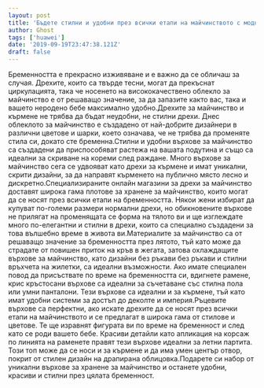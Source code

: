 ```yaml
---
layout: post
title: 'Бъдете стилни и удобни през всички етапи на майчинството с модно кърмене'
author: Ghost
tags: ['huawei']
date: '2019-09-19T23:47:38.121Z'
draft: false
---
```


Бременността е прекрасно изживяване и е важно да се обличаш за случая. Дрехите, които са твърде тесни, могат да прекъснат циркулацията, така че носенето на висококачествено облекло за майчинство е от решаващо значение, за да запазите както вас, така и вашето неродено бебе максимално удобно.Дрехите за майчинство и кърмене не трябва да бъдат неудобни, не стилни дрехи. Днес облеклото за майчинство е създадено от най-добрите дизайнери в различни цветове и шарки, което означава, че не трябва да променяте стила си, докато сте бременна.Стилни и удобни върхове за майчинство са създадени да приспособяват растежа на вашата подутина и също са идеални за скриване на кореми след раждане. Много върхове за майчинство сега се удвояват като дрехи за кърмене и имат уникални, скрити дизайни, за да направят кърменето на публично място лесно и дискретно.Специализираните онлайн магазини за дрехи за майчинство доставят широка гама плотове за хранене за майчинство, които могат да се носят през всички етапи на бременността. Някои жени избират да купуват по-големи размери нормални дрехи, но обикновените върхове не прилягат на променящата се форма на тялото ви и ще изглеждате много по-елегантни и стилни в дрехи, които са специално създадени за това вълшебно време в живота ви.Материалите за майчинство са от решаващо значение за бременността през лятото, тъй като може да страдате от повишен приток на кръв в жегата, затова охлаждащите върхове за майчинство, като дизайни без ръкави без ръкави и стилни връхчета на жилетки, са идеални възможности. Ако имате специален повод да присъствате по време на бременността си, вдигнете рамене, крис кръстосани върхове са идеални за съчетаване със стилна пола или умни панталони. Тези върхове са идеални и за кърмене, тъй като имат удобни системи за достъп до деколте и империя.Ръцевите върхове са перфектни, ако искате дрехите да се носят през всички етапи на майчинството и се предлагат в широка гама от стилове и цветове. Те ще изравнят фигурата ви по време на бременност и след като се роди вашето бебе. Красиви детайли като апликация на корсаж по линията на раменете правят тези върхове идеални за летни партита. Този топ може да се носи и за кърмене и да има умен център отвор, покрит от стилен дизайн на драпирана облицовка.Подарете си набор от уникални върхове за хранене за майчинство и останете удобни, красиви и стилни през цялата бременност.
